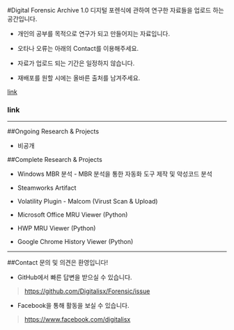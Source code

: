 #Digital Forensic Archive 1.0
디지털 포렌식에 관하여 연구한 자료들을 업로드 하는 공간입니다.
* 개인의 공부를 목적으로 연구가 되고 만들어지는 자료입니다.

* 오타나 오류는 아래의 Contact를 이용해주세요.

* 자료가 업로드 되는 기간은 일정하지 않습니다.

* 재배포를 원할 시에는 올바른 출처를 남겨주세요.

[link](#link)

### link

<hr></hr>

##Ongoing Research & Projects
* 비공개

##Complete Research & Projects
* Windows MBR 분석 - MBR 분석을 통한 자동화 도구 제작 및 악성코드 분석

* Steamworks Artifact

* Volatility Plugin - Malcom (Virust Scan & Upload)

* Microsoft Office MRU Viewer (Python)

* HWP MRU Viewer (Python)

* Google Chrome History Viewer (Python)

<hr></hr>

##Contact
문의 및 의견은 환영입니다!
* GitHub에서 빠른 답변을 받으실 수 있습니다.

><https://github.com/Digitalisx/Forensic/issue>

* Facebook을 통해 활동을 보실 수 있습니다.

><https://www.facebook.com/digitalisx>
